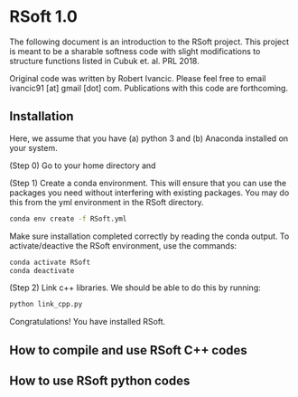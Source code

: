 # RSoft 1.0

The following document is an introduction to the RSoft project. This 
project is meant to be a sharable softness code with slight 
modifications to structure functions listed in Cubuk et. al. PRL 2018.

Original code was written by Robert Ivancic. Please feel free to email
ivancic91 [at] gmail [dot] com. Publications with this code are
forthcoming.

## Installation

Here, we assume that you have (a) python 3 and (b) Anaconda installed
on your system.

(Step 0) Go to your home directory and 

(Step 1) Create a conda environment. This will ensure that you can use
the packages you need without interfering with existing packages. You
may do this from the yml environment in the RSoft directory.

```bash
conda env create -f RSoft.yml
```

Make sure installation completed correctly by reading the conda output. 
To activate/deactive the RSoft environment, use the commands:

```bash
conda activate RSoft
conda deactivate
```

(Step 2) Link c++ libraries. We should be able to do this by running:

```bash
python link_cpp.py
```

Congratulations! You have installed RSoft.

## How to compile and use RSoft C++ codes

## How to use RSoft python codes


